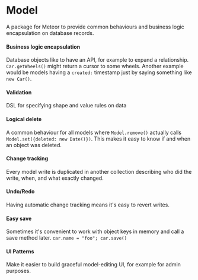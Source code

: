 # Model

A package for Meteor to provide common behaviours and business logic encapsulation on database records.

#### Business logic encapsulation
Database objects like to have an API, for example to expand a relationship. `Car.getWheels()` might return a cursor to some wheels. Another example would be models having a `created:` timestamp just by saying something like `new Car()`.

#### Validation
DSL for specifying shape and value rules on data

#### Logical delete
A common behaviour for all models where `Model.remove()` actually calls `Model.set({deleted: new Date()})`. This makes it easy to know if and when an object was deleted.

#### Change tracking
Every model write is duplicated in another collection describing who did the write, when, and what exactly changed.

#### Undo/Redo
Having automatic change tracking means it's easy to revert writes.

#### Easy save
Sometimes it's convenient to work with object keys in memory and call a save method later. `car.name = "foo"; car.save()`

#### UI Patterns
Make it easier to build graceful model-editing UI, for example for admin purposes.